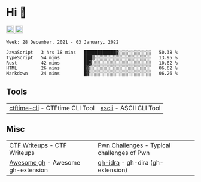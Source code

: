 # Hi 👋
<p align="left"> 
  <a href="http://twitter.com/yu1hpa">
    <img height="20" src="https://img.shields.io/twitter/follow/yu1hpa?label=Twitter&logo=twitter&style=flat" />
  <a href="https://github.com/yu1hpa">
    <img height="20" src="https://img.shields.io/github/followers/yu1hpa?label=follow&logo=github&style=flat" />
  </a>
</p>
  
<!--START_SECTION:waka-->
```text
Week: 28 December, 2021 - 03 January, 2022

JavaScript   3 hrs 18 mins   ████████████▓░░░░░░░░░░░░   50.38 % 
TypeScript   54 mins         ███▒░░░░░░░░░░░░░░░░░░░░░   13.95 % 
Rust         42 mins         ██▓░░░░░░░░░░░░░░░░░░░░░░   10.82 % 
HTML         26 mins         █▓░░░░░░░░░░░░░░░░░░░░░░░   06.62 % 
Markdown     24 mins         █▓░░░░░░░░░░░░░░░░░░░░░░░   06.26 % 
```
<!--END_SECTION:waka-->

## Tools

|                                                                       |                                                         |
|-----------------------------------------------------------------------|---------------------------------------------------------|
|[ctftime-cli](https://github.com/yu1hpa/ctftime-cli) - CTFtime CLI Tool|[ascii](https://github.com/yu1hpa/ascii) - ASCII CLI Tool|

## Misc
|                                                                         |                                                                                      |
|-------------------------------------------------------------------------|--------------------------------------------------------------------------------------|
|[CTF Writeups](https://github.com/yu1hpa/ctf-writeups) - CTF Writeups    |[Pwn Challenges](https://github.com/yu1hpa/pwn-challenges) - Typical challenges of Pwn|
|[Awesome gh](https://github.com/yu1hpa/awesome-gh) - Awesome gh-extension|[gh-idra](https://github.com/yu1hpa/gh-idra) - gh-dira (gh-extension)                 |
